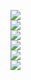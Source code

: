 ![](https://github.com/yaim0425/zzzYAIM0425-0100-sort-items/raw/main/Doc/Krastorio2/(1).png)  
![](https://github.com/yaim0425/zzzYAIM0425-0100-sort-items/raw/main/Doc/Krastorio2/(2).png)  
![](https://github.com/yaim0425/zzzYAIM0425-0100-sort-items/raw/main/Doc/Krastorio2/(3).png)  
![](https://github.com/yaim0425/zzzYAIM0425-0100-sort-items/raw/main/Doc/Krastorio2/(4).png)  
![](https://github.com/yaim0425/zzzYAIM0425-0100-sort-items/raw/main/Doc/Krastorio2/(5).png)  
![](https://github.com/yaim0425/zzzYAIM0425-0100-sort-items/raw/main/Doc/Krastorio2/(6).png)  
